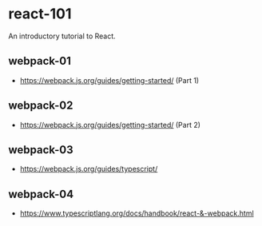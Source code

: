 # react-101
An introductory tutorial to React.

## webpack-01

- <https://webpack.js.org/guides/getting-started/> (Part 1)

## webpack-02

- <https://webpack.js.org/guides/getting-started/> (Part 2)

## webpack-03

- <https://webpack.js.org/guides/typescript/>

## webpack-04

- <https://www.typescriptlang.org/docs/handbook/react-&-webpack.html>
